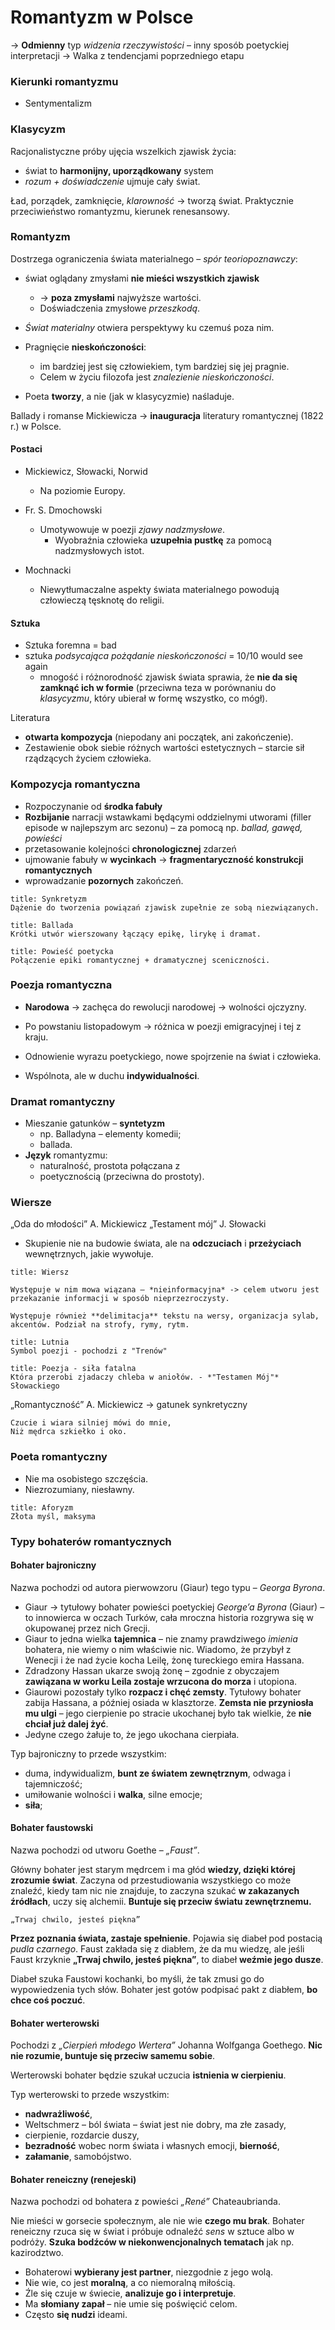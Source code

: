 # Romantyzm w Polsce

→ **Odmienny** typ *widzenia rzeczywistości* – inny sposób poetyckiej interpretacji
→ Walka z tendencjami poprzedniego etapu

### Kierunki romantyzmu
- Sentymentalizm

### Klasycyzm
Racjonalistyczne próby ujęcia wszelkich zjawisk życia:
- świat to **harmonijny, uporządkowany** system
- *rozum + doświadczenie* ujmuje cały świat.

Ład, porządek, zamknięcie, *klarowność* → tworzą świat.
Praktycznie przeciwieństwo romantyzmu, kierunek renesansowy.

### Romantyzm
Dostrzega ograniczenia świata materialnego – *spór teoriopoznawczy*:
- świat oglądany zmysłami **nie mieści wszystkich zjawisk** 
	- → **poza zmysłami** najwyższe wartości.
	- Doświadczenia zmysłowe *przeszkodą*.

- *Świat materialny* otwiera perspektywy ku czemuś poza nim.
- Pragnięcie **nieskończoności**: 
	- im bardziej jest się człowiekiem, tym bardziej się jej pragnie.
	- Celem w życiu filozofa jest *znalezienie nieskończoności*.
- Poeta **tworzy**, a nie (jak w klasycyzmie) naśladuje.

Ballady i romanse Mickiewicza → **inauguracja** literatury romantycznej (1822 r.) w Polsce.

#### Postaci

- Mickiewicz, Słowacki, Norwid
	- Na poziomie Europy.
- Fr. S. Dmochowski
	- Umotywowuje w poezji *zjawy nadzmysłowe*.
		- Wyobraźnia człowieka **uzupełnia pustkę** za pomocą nadzmysłowych istot.

- Mochnacki
	- Niewytłumaczalne aspekty świata materialnego powodują człowieczą tęsknotę do religii.

#### Sztuka

- Sztuka foremna = bad
- sztuka *podsycająca pożądanie nieskończoności* = 10/10 would see again
	- mnogość i różnorodność zjawisk świata sprawia, że **nie da się zamknąć ich w formie** (przeciwna teza w porównaniu do *klasycyzmu*, który ubierał w formę wszystko, co mógł).

Literatura 
- **otwarta kompozycja** (niepodany ani początek, ani zakończenie).
- Zestawienie obok siebie różnych wartości estetycznych – starcie sił rządzących życiem człowieka.

### Kompozycja romantyczna

- Rozpoczynanie od **środka fabuły**
- **Rozbijanie** narracji wstawkami będącymi oddzielnymi utworami (filler episode w najlepszym arc sezonu) – za pomocą np. *ballad, gawęd, powieści*
- przetasowanie kolejności **chronologicznej** zdarzeń
- ujmowanie fabuły w **wycinkach** → **fragmentaryczność konstrukcji romantycznych**
- wprowadzanie **pozornych** zakończeń.

```ad-hint
title: Synkretyzm
Dążenie do tworzenia powiązań zjawisk zupełnie ze sobą niezwiązanych.
```

```ad-note
title: Ballada
Krótki utwór wierszowany łączący epikę, lirykę i dramat.
```

```ad-note
title: Powieść poetycka
Połączenie epiki romantycznej + dramatycznej sceniczności.
```

### Poezja romantyczna
- **Narodowa** → zachęca do rewolucji narodowej → wolności ojczyzny.
- Po powstaniu listopadowym → różnica w poezji emigracyjnej i tej z kraju.

- Odnowienie wyrazu poetyckiego, nowe spojrzenie na świat i człowieka.
- Wspólnota, ale w duchu **indywidualności**.

### Dramat romantyczny

- Mieszanie gatunków – **syntetyzm**
	- np. Balladyna – elementy komedii;
	- ballada.
- **Język** romantyzmu:
	- naturalność, prostota połączana z
	- poetycznością (przeciwna do prostoty).

### Wiersze

„Oda do młodości” A. Mickiewicz
„Testament mój” J. Słowacki

- Skupienie nie na budowie świata, ale na **odczuciach** i **przeżyciach** wewnętrznych, jakie wywołuje.

```ad-hint
title: Wiersz

Występuje w nim mowa wiązana – *nieinformacyjna* -> celem utworu jest przekazanie informacji w sposób nieprzezroczysty.

Występuje również **delimitacja** tekstu na wersy, organizacja sylab, akcentów. Podział na strofy, rymy, rytm.
```

```ad-note
title: Lutnia
Symbol poezji - pochodzi z "Trenów"
```

```ad-hint
title: Poezja - siła fatalna
Która przerobi zjadaczy chleba w aniołów. - *"Testamen Mój"* Słowackiego
```

„Romantyczność” A. Mickiewicz → gatunek synkretyczny

```ad-quote
Czucie i wiara silniej mówi do mnie,
Niż mędrca szkiełko i oko.
```

### Poeta romantyczny
- Nie ma osobistego szczęścia.
- Niezrozumiany, niesławny.

```ad-hint
title: Aforyzm
Złota myśl, maksyma
```

### Typy bohaterów romantycznych

#### Bohater bajroniczny

Nazwa pochodzi od autora pierwowzoru (Giaur) tego typu – *Georga Byrona*.

- Giaur → tytułowy bohater powieści poetyckiej *George’a Byrona* (Giaur) – to innowierca w oczach Turków, cała mroczna historia rozgrywa się w okupowanej przez nich Grecji.
- Giaur to jedna wielka **tajemnica** – nie znamy prawdziwego *imienia* bohatera, nie wiemy o nim właściwie nic. Wiadomo, że przybył z Wenecji i że nad życie kocha Leilę, żonę tureckiego emira Hassana.
- Zdradzony Hassan ukarze swoją żonę – zgodnie z obyczajem **zawiązana w worku Leila zostaje wrzucona do morza** i utopiona.
- Giaurowi pozostały tylko **rozpacz i chęć zemsty**. Tytułowy bohater zabija Hassana, a później osiada w klasztorze. **Zemsta nie przyniosła mu ulgi** – jego cierpienie po stracie ukochanej było tak wielkie, że **nie chciał już dalej żyć**.
- Jedyne czego żałuje to, że jego ukochana cierpiała.

Typ bajroniczny to przede wszystkim:
- duma, indywidualizm, **bunt ze światem zewnętrznym**, odwaga i tajemniczość; 
- umiłowanie wolności i **walka**, silne emocje;
- **siła**;

#### Bohater faustowski

Nazwa pochodzi od utworu Goethe – *„Faust”*.

Główny bohater jest starym mędrcem i ma głód **wiedzy, dzięki której zrozumie świat**. Zaczyna od przestudiowania wszystkiego co może znaleźć, kiedy tam nic nie znajduje, to zaczyna szukać **w zakazanych źródłach**, uczy się alchemii. **Buntuje się przeciw światu zewnętrznemu.**

```ad-quote
„Trwaj chwilo, jesteś piękna”
```

**Przez poznania świata, zastaje spełnienie**. Pojawia się diabeł pod postacią *pudla czarnego*. Faust zakłada się z diabłem, że da mu wiedzę, ale jeśli Faust krzyknie **„Trwaj chwilo, jesteś piękna”**, to diabeł **weźmie jego dusze**.

Diabeł szuka Faustowi kochanki, bo myśli, że tak zmusi go do wypowiedzenia tych słów. Bohater jest gotów podpisać pakt z diabłem, **bo chce coś poczuć**.

#### Bohater werterowski

Pochodzi z *„Cierpień młodego Wertera”* Johanna Wolfganga Goethego. **Nic nie rozumie, buntuje się przeciw samemu sobie**.

Werterowski bohater będzie szukał uczucia **istnienia w cierpieniu**.

Typ werterowski to przede wszystkim:
- **nadwrażliwość**, 
- Weltschmerz – ból świata – świat jest nie dobry, ma złe zasady, 
- cierpienie, rozdarcie duszy, 
- **bezradność** wobec norm świata i własnych emocji, **bierność**,
- **załamanie**, samobójstwo.

#### Bohater reneiczny (renejeski)

Nazwa pochodzi od bohatera z powieści *„René”* Chateaubrianda.

Nie mieści w gorsecie społecznym, ale nie wie **czego mu brak**. Bohater reneiczny rzuca się w świat i próbuje odnaleźć *sens* w sztuce albo w podróży. **Szuka bodźców w niekonwencjonalnych tematach** jak np. kazirodztwo.

- Bohaterowi **wybierany jest partner**, niezgodnie z jego wolą.
- Nie wie, co jest **moralną**, a co niemoralną miłością.
- Źle się czuje w świecie, **analizuje go i interpretuje**.
- Ma **słomiany zapał** – nie umie się poświęcić celom.
- Często **się nudzi** ideami.
